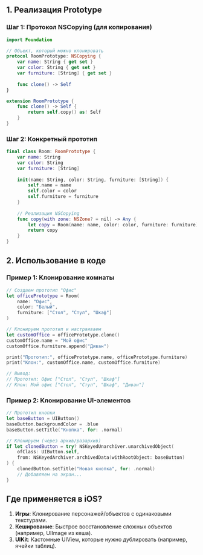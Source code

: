 ## 1. Реализация Prototype
### Шаг 1: Протокол NSCopying (для копирования)

```swift
import Foundation

// Объект, который можно клонировать
protocol RoomPrototype: NSCopying {
    var name: String { get set }
    var color: String { get set }
    var furniture: [String] { get set }
    
    func clone() -> Self
}

extension RoomPrototype {
    func clone() -> Self {
        return self.copy() as! Self
    }
}
```

### Шаг 2: Конкретный прототип

```swift
final class Room: RoomPrototype {
    var name: String
    var color: String
    var furniture: [String]
    
    init(name: String, color: String, furniture: [String]) {
        self.name = name
        self.color = color
        self.furniture = furniture
    }
    
    // Реализация NSCopying
    func copy(with zone: NSZone? = nil) -> Any {
        let copy = Room(name: name, color: color, furniture: furniture)
        return copy
    }
}
```

## 2. Использование в коде
### Пример 1: Клонирование комнаты

```swift
// Создаем прототип "Офис"
let officePrototype = Room(
    name: "Офис",
    color: "Белый",
    furniture: ["Стол", "Стул", "Шкаф"]
)

// Клонируем прототип и настраиваем
let customOffice = officePrototype.clone()
customOffice.name = "Мой офис"
customOffice.furniture.append("Диван")

print("Прототип:", officePrototype.name, officePrototype.furniture)
print("Клон:", customOffice.name, customOffice.furniture)

// Вывод:
// Прототип: Офис ["Стол", "Стул", "Шкаф"]
// Клон: Мой офис ["Стол", "Стул", "Шкаф", "Диван"]
```

### Пример 2: Клонирование UI-элементов

```swift
// Прототип кнопки
let baseButton = UIButton()
baseButton.backgroundColor = .blue
baseButton.setTitle("Кнопка", for: .normal)

// Клонируем (через архив/разархив)
if let clonedButton = try? NSKeyedUnarchiver.unarchivedObject(
    ofClass: UIButton.self,
    from: NSKeyedArchiver.archivedData(withRootObject: baseButton)
) {
    clonedButton.setTitle("Новая кнопка", for: .normal)
    // Добавляем на экран...
}
```

## Где применяется в iOS?
1. **Игры**: Клонирование персонажей/объектов с одинаковыми текстурами.
2. **Кеширование**: Быстрое восстановление сложных объектов (например, UIImage из кеша).
3. **UIKit**: Кастомные UIView, которые нужно дублировать (например, ячейки таблиц).
